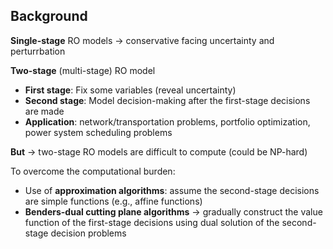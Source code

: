 ## Background 

**Single-stage** RO models -> conservative facing uncertainty and perturrbation

**Two-stage** (multi-stage) RO model 

- **First stage**: Fix some variables (reveal uncertainty)
- **Second stage**: Model decision-making after the first-stage decisions are made
- **Application**: network/transportation problems, portfolio optimization, power system scheduling problems

**But** -> two-stage RO models are difficult to compute (could be NP-hard)

To overcome the computational burden:

- Use of **approximation algorithms**: assume the second-stage decisions are simple functions (e.g., affine functions)
- **Benders-dual cutting plane algorithms** -> gradually construct the value function of the first-stage decisions using dual solution of the second-stage decision problems
